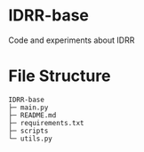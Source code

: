 # IDRR-base

Code and experiments about IDRR

# File Structure

```
IDRR-base
├─ main.py
├─ README.md
├─ requirements.txt
├─ scripts
└─ utils.py

```